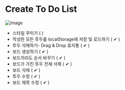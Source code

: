 # Create To Do List

![image](https://user-images.githubusercontent.com/84823612/162572373-c7f5cc29-af1b-40b1-a568-a8d040609c5e.png)

- 스타일 꾸미기 ( )
- 작성한 모든 투두를 localStorage에 저장 및 로드하기 ( ✔ )
- 투두 삭제하기- Drag & Drop 휴지통 ( ✔ )
- 보드 생성하기 ( ✔ )
- 보드끼리도 순서 바꾸기 ( ✔ )
- 보드가 가진 투두 전체 삭제 ( ✔ )
- 보드 삭제 ( ✔ )
- 투두 수정 ( ✔ )
- 보드 제목 수정 ( ✔ )
